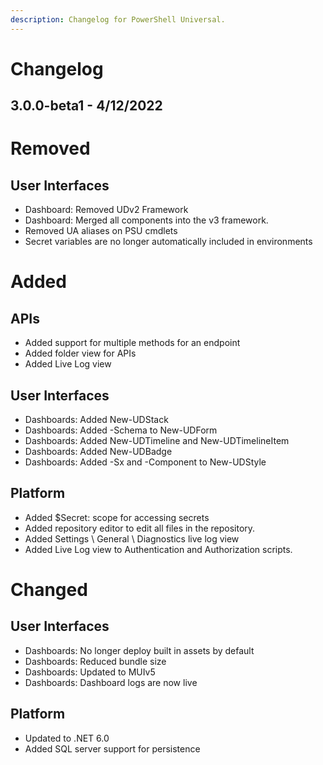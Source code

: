 ```yaml
---
description: Changelog for PowerShell Universal.
---
```


# Changelog

## 3.0.0-beta1 - 4/12/2022


# Removed

## User Interfaces 

- Dashboard: Removed UDv2 Framework
- Dashboard: Merged all components into the v3 framework. 
- Removed UA aliases on PSU cmdlets
- Secret variables are no longer automatically included in environments

# Added 

## APIs 

- Added support for multiple methods for an endpoint
- Added folder view for APIs
- Added Live Log view 

## User Interfaces

- Dashboards: Added New-UDStack
- Dashboards: Added -Schema to New-UDForm
- Dashboards: Added New-UDTimeline and New-UDTimelineItem
- Dashboards: Added New-UDBadge
- Dashboards: Added -Sx and -Component to New-UDStyle

## Platform

- Added $Secret: scope for accessing secrets
- Added repository editor to edit all files in the repository.
- Added Settings \ General \ Diagnostics live log view
- Added Live Log view to Authentication and Authorization scripts.

# Changed

## User Interfaces

- Dashboards: No longer deploy built in assets by default
- Dashboards: Reduced bundle size 
- Dashboards: Updated to MUIv5
- Dashboards: Dashboard logs are now live

## Platform 

- Updated to .NET 6.0
- Added SQL server support for persistence